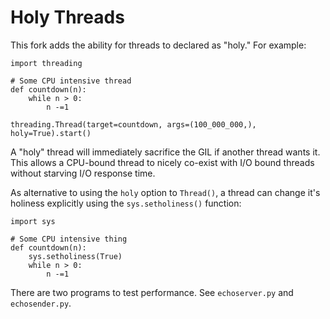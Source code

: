 # Holy Threads

This fork adds the ability for threads to declared as "holy."  For example:

```
import threading

# Some CPU intensive thread
def countdown(n):
    while n > 0:
        n -=1

threading.Thread(target=countdown, args=(100_000_000,), holy=True).start()
```

A "holy" thread will immediately sacrifice the GIL if another thread wants it.
This allows a CPU-bound thread to nicely co-exist with I/O bound threads
without starving I/O response time.

As alternative to using the `holy` option to `Thread()`, a thread can
change it's holiness explicitly using the `sys.setholiness()`
function:

```
import sys

# Some CPU intensive thing
def countdown(n):
    sys.setholiness(True)
    while n > 0:
        n -=1
```

There are two programs to test performance.  See `echoserver.py` and `echosender.py`.


